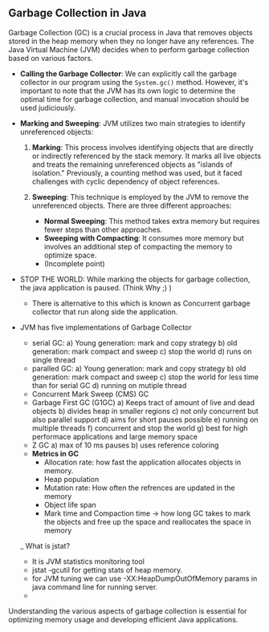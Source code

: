 ## Garbage Collection in Java

Garbage Collection (GC) is a crucial process in Java that removes objects stored in the heap memory when they no longer have any references. The Java Virtual Machine (JVM) decides when to perform garbage collection based on various factors.

- **Calling the Garbage Collector**: We can explicitly call the garbage collector in our program using the `System.gc()` method. However, it's important to note that the JVM has its own logic to determine the optimal time for garbage collection, and manual invocation should be used judiciously.

- **Marking and Sweeping**: JVM utilizes two main strategies to identify unreferenced objects:

  1. **Marking**: This process involves identifying objects that are directly or indirectly referenced by the stack memory. It marks all live objects and treats the remaining unreferenced objects as "islands of isolation." Previously, a counting method was used, but it faced challenges with cyclic dependency of object references.

  2. **Sweeping**: This technique is employed by the JVM to remove the unreferenced objects. There are three different approaches:

     - **Normal Sweeping**: This method takes extra memory but requires fewer steps than other approaches.
     - **Sweeping with Compacting**: It consumes more memory but involves an additional step of compacting the memory to optimize space.
     - (Incomplete point)
    
- STOP THE WORLD: While marking the objects for garbage collection, the java application is paused. (Think Why ;) )
  - There is alternative to this which is known as Concurrent garbage collector that run along side the application.
- JVM has five implementations of Garbage Collector
  - serial GC:
      a) Young generation: mark and copy strategy
      b) old generation: mark compact and sweep
      c) stop the world
      d) runs on single thread
  - paralled GC:
      a) Young generation: mark and copy strategy
      b) old generation: mark compact and sweep
      c) stop the world for less time than for serial GC
      d) running on mutiple thread
  - Concurrent Mark Sweep (CMS) GC
  - Garbage First GC (G1GC)
      a) Keeps tract of amount of live and dead objects
      b) divides heap in smaller regions
      c) not only concurrent but also parallel support
      d) aims for short pauses possible
      e) running on multiple threads
      f) concurrent and stop the world
      g) best for high performace applications and large memory space
  - Z GC
      a) max of 10 ms pauses
      b) uses reference coloring
  - **Metrics in GC**
       - Allocation rate: how fast the application allocates objects in memory.
       - Heap population
       - Mutation rate: How often the refrences are updated in the memory
       - Object life span
       - Mark time and Compaction time -> how long GC takes to mark the objects and free up the space and reallocates the space in memory

  _ What is jstat?
     - It is JVM statistics monitoring tool
     - jstat -gcutil <pid> for getting stats of heap memory.
     - for JVM tuning we can use -XX:HeapDumpOutOfMemory params in java command line for running server.
     - 
      

Understanding the various aspects of garbage collection is essential for optimizing memory usage and developing efficient Java applications.
